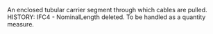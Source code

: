 ﻿An enclosed tubular carrier segment through which cables are pulled.
HISTORY: IFC4 - NominalLength deleted. To be handled as a quantity measure.